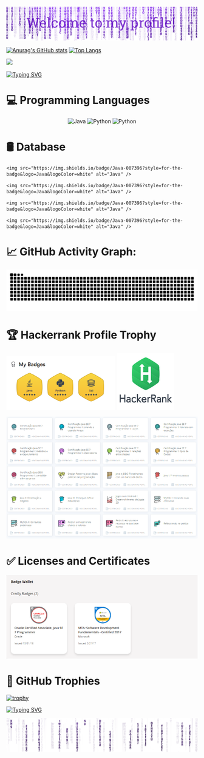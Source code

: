 ![src/header.png](src/header.png)

<!---
KleberVales/KleberVales is a ✨ special ✨ repository because its `README.md` (this file) appears on your GitHub profile.
You can click the Preview link to take a look at your changes.
--->
[![Anurag's GitHub stats](https://github-readme-stats.vercel.app/api?username=klebervales)](https://github.com/anuraghazra/github-readme-stats)
[![Top Langs](https://github-readme-stats.vercel.app/api/top-langs/?username=klebervales&layout=compact)](https://github.com/anuraghazra/github-readme-stats)

![](assets/Bottom_up.svg)



<!--   my-ticker -->    
[![Typing SVG](https://readme-typing-svg.herokuapp.com?color=4b0082&center=true&vCenter=true&width=600&lines=Hi+there+👋,+I+am+Kleber+Vales;+Welcome+to+My+Profile!;Over+4+years+of+programming+experience;Always+learning+new+things)](https://git.io/typing-svg)

<!--   GitHub stats graph -->

# 💻 Programming Languages

<div align="center">
    <!-- Replace with your skills -->
    <img src="https://img.shields.io/badge/Java-007396?style=for-the-badge&logo=Java&logoColor=white" alt="Java" />
    <!-- Add more badges similarly -->
  <!-- Replace with your skills -->
    <img src="https://img.shields.io/badge/Python-4682B4?style=for-the-badge&logo=Python&logoColor=white" alt="Python" />
    <!-- Add more badges similarly -->
    <!-- Replace with your skills -->
    <img src="https://img.shields.io/badge/JavaScript-FFFF00?style=for-the-badge&logo=JavaScript&logoColor=black" alt="Python" />
    <!-- Add more badges similarly -->
</div>

# 🛢️ Database
<!-- Replace with your skills -->
    <img src="https://img.shields.io/badge/Java-007396?style=for-the-badge&logo=Java&logoColor=white" alt="Java" />
<!-- Add more badges similarly -->
<!-- Replace with your skills -->
    <img src="https://img.shields.io/badge/Java-007396?style=for-the-badge&logo=Java&logoColor=white" alt="Java" />
<!-- Add more badges similarly -->
<!-- Replace with your skills -->
    <img src="https://img.shields.io/badge/Java-007396?style=for-the-badge&logo=Java&logoColor=white" alt="Java" />
<!-- Add more badges similarly -->
<!-- Replace with your skills -->
    <img src="https://img.shields.io/badge/Java-007396?style=for-the-badge&logo=Java&logoColor=white" alt="Java" />
<!-- Add more badges similarly -->


# 📈 GitHub Activity Graph:

<!--   green snake -->
![BEPb's github activity graph](https://raw.githubusercontent.com/BEPb/BEPb/output/github-contribution-grid-snake.svg)

# 🏆 Hackerrank Profile Trophy
</div>

<p align="center"> 

<img src="./src/badges_hackerrank.png" alt="Metrics" width="57%"> <img src="./src/hackerrank-logo.jpg" alt="Metrics" 
width="30%">

</p>

![badges_alura.png](src%2Fbadges_alura.png)

# ✅ Licenses and Certificates
![credly.png](src%2Fcredly.png)


# 🚀 GitHub Trophies
[![trophy](https://github-profile-trophy.vercel.app/?username=klebervales)](https://github.com/ryo-ma/github-profile-trophy)

[![Typing SVG](https://readme-typing-svg.herokuapp.com?color=4b0082&center=true&vCenter=true&width=600&lines=Thanks+for+visiting)](https://git.io/typing-svg)

![src/footer.png](src/footer.png)






